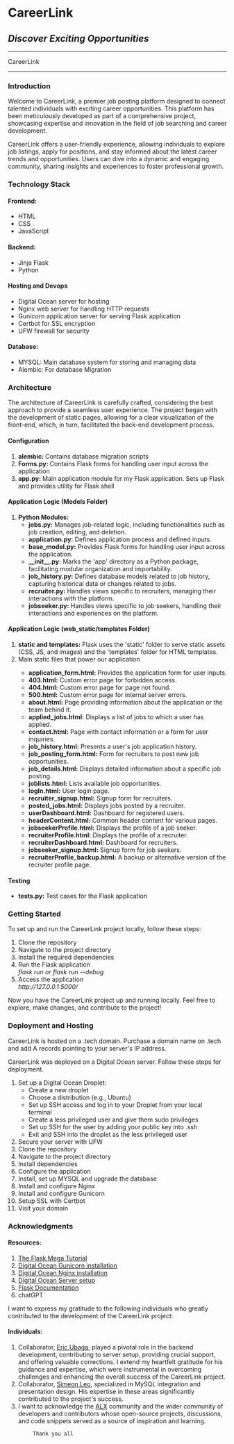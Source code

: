
<h1>CareerLink</h1>
<h2><i>Discover Exciting Opportunities</i></h2>
<hr>
CareerLink

<hr>
<h3>Introduction</h3>
<p>
    Welcome to CareerLink, a premier job posting platform designed to connect talented individuals with exciting career opportunities. This platform has been meticulously developed as part of a comprehensive project, showcasing expertise and innovation in the field of job searching and career development.
</p>
<p>
    CareerLink offers a user-friendly experience, allowing individuals to explore job listings, apply for positions, and stay informed about the latest career trends and opportunities. Users can dive into a dynamic and engaging community, sharing insights and experiences to foster professional growth.
</p>
<h3>Technology Stack</h3>
<p>
    <h4>Frontend: </h4>
        <ul>
            <li>HTML</li>
            <li>CSS</li>
            <li>JavaScript</li>
        </ul>
</p>
<p>
    <h4>Backend:</h4>
        <ul>
            <li>Jinja Flask</li>
            <li>Python</li>
        </ul>
</p>
<p>
    <h4>Hosting and Devops</h4>
    <ul>
        <li>Digital Ocean server for hosting</li>
        <li>Nginx web server for handling HTTP requests</li>
        <li>Gunicorn application server for serving Flask application</li>
        <li>Certbot for SSL encryption</li>
        <li>UFW firewall for security</li>
    </ul>
</p>
<p>
    <h4>Database:</h4>
    <ul>
        <li>MYSQL: Main database system for storing and managing data</li>
        <li>Alembic: For database Migration</li>
    </ul>
</p>
<h3>Architecture</h3>
<p>
    The architecture of CareerLink is carefully crafted, considering the best approach to provide a seamless user experience. The project began with the development of static pages, allowing for a clear visualization of the front-end, which, in turn, facilitated the back-end development process.
</p>

<p>
    <h4>Configuration</h4>
    <ol>
        <li><strong>alembic: </strong>Contains database migration scripts</li>
        <li><strong>Forms.py: </strong>Contains Flask forms for handling user input across the application</li>
        <li><strong>app.py: </strong>Main application module for my Flask application. Sets up Flask and provides utility for Flask shell</li>
    </ol>
</p>
<h4>Application Logic (Models Folder)</h4>
<ol>
    <li><strong>Python Modules:</strong>
        <ul>
            <li><strong>jobs.py:</strong> Manages job-related logic, including functionalities such as job creation, editing, and deletion.</li>
            <li><strong>application.py:</strong> Defines application process and defined inputs.</li>
            <li><strong>base_model.py:</strong> Provides Flask forms for handling user input across the application.</li>
            <li><strong>__init__.py:</strong> Marks the 'app' directory as a Python package, facilitating modular organization and importability.</li>
            <li><strong>job_history.py:</strong> Defines database models related to job history, capturing historical data or changes related to jobs.</li>
            <li><strong>recruiter.py:</strong> Handles views specific to recruiters, managing their interactions with the platform.</li>
            <li><strong>jobseeker.py:</strong> Handles views specific to job seekers, handling their interactions and experiences on the platform.</li>
        </ul>
    </li>
</ol>


<h4>Application Logic (web_static/templates Folder)</h4>
<ol>
    <li><strong>static and templates:</strong> Flask uses the 'static' folder to serve static assets (CSS, JS, and images) and the 'templates' folder for HTML templates.</li>
    <li>Main static files that power our application</li>
    <ul>
        <li><strong>application_form.html:</strong> Provides the application form for user inputs.</li>
        <li><strong>403.html:</strong> Custom error page for forbidden access.</li>
        <li><strong>404.html:</strong> Custom error page for page not found.</li>
        <li><strong>500.html:</strong> Custom error page for internal server errors.</li>
        <li><strong>about.html:</strong> Page providing information about the application or the team behind it.</li>
        <li><strong>applied_jobs.html:</strong> Displays a list of jobs to which a user has applied.</li>
        <li><strong>contact.html:</strong> Page with contact information or a form for user inquiries.</li>
        <li><strong>job_history.html:</strong> Presents a user's job application history.</li>
        <li><strong>job_posting_form.html:</strong> Form for recruiters to post new job opportunities.</li>
        <li><strong>job_details.html:</strong> Displays detailed information about a specific job posting.</li>
        <li><strong>joblists.html:</strong> Lists available job opportunities.</li>
        <li><strong>logIn.html:</strong> User login page.</li>
        <li><strong>recruiter_signup.html:</strong> Signup form for recruiters.</li>
        <li><strong>posted_jobs.html:</strong> Displays jobs posted by a recruiter.</li>
        <li><strong>userDashboard.html:</strong> Dashboard for registered users.</li>
        <li><strong>headerContent.html:</strong> Common header content for various pages.</li>
        <li><strong>jobseekerProfile.html:</strong> Displays the profile of a job seeker.</li>
        <li><strong>recruiterProfile.html:</strong> Displays the profile of a recruiter.</li>
        <li><strong>recruiterDashboard.html:</strong> Dashboard for recruiters.</li>
        <li><strong>jobseeker_signup.html:</strong> Signup form for job seekers.</li>
        <li><strong>recruiterProfile_backup.html:</strong> A backup or alternative version of the recruiter profile page.</li>
    </ul>
</ol>



<p>
    <h4>Testing</h4>
    <ul>
         <li><strong>tests.py: </strong>Test cases for the Flask application</li>
    </ul>
</p>

<h3>Getting Started</h3>
<p>
    To set up and run the CareerLink project locally, follow these steps:
    <ol>
        <li>Clone the repository</li>
        <li>Navigate to the project directory</li>
        <li>Install the required dependencies</li>
        <li>Run the Flask application</li>
            <em>flask run or flask run --debug</em>
        <li>Access the application</li>
            <em>http://127.0.0.1:5000/</em>
    </ol>
</p>
<p>
   Now you have the CareerLink project up and running locally. Feel free to explore, make changes, and contribute to the project! 
</p>
<h3>Deployment and Hosting</h3>
<p>
    CareerLink is hosted on a .tech domain. Purchase a domain name on .tech and add A records pointing to your server's IP address.
</p>
<p>
    CareerLink was deployed on a Digital Ocean server. Follow these steps for deployment.
    <ol>
        <li>Set up a Digital Ocean Droplet:
            <ul>
                <li>Create a new droplet</li>
                <li>Choose a distribution (e.g., Ubuntu)</li>
                <li>Set up SSH access and log in to your Droplet from your local terminal</li>
                <li>Create a less privileged user and give them sudo privileges</li>
                <li>Set up SSH for the user by adding your public key into .ssh</li>
                <li>Exit and SSH into the droplet as the less privileged user</li>
            </ul>
        </li>
        <li>Secure your server with UFW</li>
        <li>Clone the repository</li>
        <li>Navigate to the project directory</li>
        <li>Install dependencies</li>
        <li>Configure the application</li>
        <li>Install, set up MYSQL and upgrade the database</li>
        <li>Install and configure Nginx</li>
        <li>Install and configure Gunicorn </li>
        <li>Setup SSL with Certbot</li>
        <li>Visit your domain</li>        
    </ol>
</p>
<h3>Acknowledgments</h3>
<h4>Resources: </h4>
<p>
    <ol>
        <li><a href="https://blog.miguelgrinberg.com/post/the-flask-mega-tutorial-part-i-hello-world">The Flask Mega Tutorial</a></li>
        <li><a href="https://www.digitalocean.com/community/tutorials/how-to-serve-flask-applications-with-gunicorn-and-nginx-on-ubuntu-22-04">Digital Ocean Gunicorn installation</a></li>
        <li><a href="https://www.digitalocean.com/community/tutorials/how-to-install-nginx-on-ubuntu-22-04">Digital Ocean Nginx installation</a></li>
        <li><a href="https://www.digitalocean.com/community/tutorials/initial-server-setup-with-ubuntu-22-04">Digital Ocean Server setup</a></li>
        <li><a href="https://flask.palletsprojects.com/en/3.0.x/">Flask Documentation</a></li>
        <li>chatGPT</li>
    </ol>
</p>
<p>
    I want to express my gratitude to the following individuals who greatly contributed to the development of the CareerLink project:
</p>
<h4>Individuals: </h4>
<p>
    <ol>
        <li>Collaborator, <a href="https://github.com/Bulimo">Eric Ubaga</a>,
            played a pivotal role in the backend development, contributing to server setup, providing crucial support, and offering valuable corrections. I extend my heartfelt gratitude for his guidance and expertise, which were instrumental in overcoming challenges and enhancing the overall success of the CareerLink project.</li>
        <li>Collaborator, <a href="https://github.com/XimeonLeo">Simeon Leo</a>,
            specialized in MySQL integration and presentation design. His expertise in these areas significantly contributed to the project's success.</li>
        <li>I want to acknowledge the <a href="https://www.alxafrica.com/">ALX</a>
            community and the wider community of developers and contributors whose open-source projects, discussions, and code snippets served as a source of inspiration and learning.</li>
    </ol>
</p>

            Thank you all
</p>